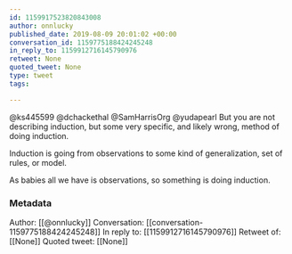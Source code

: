 ```yaml
---
id: 1159917523820843008
author: onnlucky
published_date: 2019-08-09 20:01:02 +00:00
conversation_id: 1159775188424245248
in_reply_to: 1159912716145790976
retweet: None
quoted_tweet: None
type: tweet
tags:

---
```


@ks445599 @dchackethal @SamHarrisOrg @yudapearl But you are not describing induction, but some very specific, and likely wrong, method of doing induction.

Induction is going from observations to some kind of generalization, set of rules, or model.

As babies all we have is observations, so something is doing induction.

### Metadata

Author: [[@onnlucky]]
Conversation: [[conversation-1159775188424245248]]
In reply to: [[1159912716145790976]]
Retweet of: [[None]]
Quoted tweet: [[None]]
